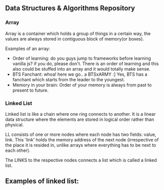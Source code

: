 ## Data Structures & Algorithms Repository

### Array

Array is a container which holds a group of things in a certain way, the values are always stored in contiguous block of memory(or boxes).

Examples of an array:
- Order of learning: do you guys jump to frameworks before learning vanilla js? if you do, please don't. There is an order of learning and this also could be stuffed into an array and it would totally make sense.
- BTS Fanchant: whoa! here we go.. a BTSxARMY :] Yes, BTS has a fanchant which starts from the leader to the youngest.
- Memory in your brain: Order of your memory is always from past to present to future.

### Linked List

Linked list is like a chain where one ring connects to another. It is a linear data structure where the elements are stored in logical order rather than physical.

LL consists of one or more nodes where each node has two fields: value, link. This 'link' holds the memory address of the next node (irrespective of the place it is resided in, unlike arrays where everything has to be next to each other).

The LINKS to the respective nodes connects a list which is called a linked list.

Examples of linked list:
- 




